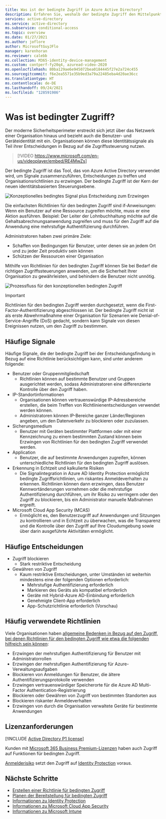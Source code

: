 ```yaml
---
title: Was ist der bedingte Zugriff in Azure Active Directory?
description: Erfahren Sie, weshalb der bedingte Zugriff den Mittelpunkt der neuen identitätsbasierten Steuerungsebene darstellt.
services: active-directory
ms.service: active-directory
ms.subservice: conditional-access
ms.topic: overview
ms.date: 01/27/2021
ms.author: joflore
author: MicrosoftGuyJFlo
manager: karenhoran
ms.reviewer: calebb
ms.collection: M365-identity-device-management
ms.custom: contperf-fy20q4, azuread-video-2020
ms.openlocfilehash: 80ba129ae6e945072bea0184445f27e2a724c455
ms.sourcegitcommit: f6e2ea5571e35b9ed3a79a22485eba4d20ae36cc
ms.translationtype: HT
ms.contentlocale: de-DE
ms.lasthandoff: 09/24/2021
ms.locfileid: "128591986"
---
```

# <a name="what-is-conditional-access"></a>Was ist bedingter Zugriff?

Der moderne Sicherheitsperimeter erstreckt sich jetzt über das Netzwerk einer Organisation hinaus und bezieht auch die Benutzer- und Geräteidentität mit ein. Organisationen können diese Identitätssignale als Teil ihrer Entscheidungen in Bezug auf die Zugriffssteuerung nutzen. 

> [!VIDEO https://www.microsoft.com/en-us/videoplayer/embed/RE4MwZs]

Der bedingte Zugriff ist das Tool, das von Azure Active Directory verwendet wird, um Signale zusammenzuführen, Entscheidungen zu treffen und Organisationsrichtlinien zu erzwingen. Der bedingte Zugriff ist der Kern der neuen identitätsbasierten Steuerungsebene.

![Konzeptionelles bedingtes Signal plus Entscheidung zum Erzwingen](./media/overview/conditional-access-signal-decision-enforcement.png)

Die einfachsten Richtlinien für den bedingten Zugriff sind if-Anweisungen: Wenn ein Benutzer auf eine Ressource zugreifen möchte, muss er eine Aktion ausführen. Beispiel: Der Leiter der Lohnbuchhaltung möchte auf die Gehaltsabrechnungsanwendung zugreifen und muss für den Zugriff auf die Anwendung eine mehrstufige Authentifizierung durchführen.

Administratoren haben zwei primäre Ziele:

- Schaffen von Bedingungen für Benutzer, unter denen sie an jedem Ort und zu jeder Zeit produktiv sein können
- Schützen der Ressourcen einer Organisation

Mithilfe von Richtlinien für den bedingten Zugriff können Sie bei Bedarf die richtigen Zugriffssteuerungen anwenden, um die Sicherheit Ihrer Organisation zu gewährleisten, und behindern die Benutzer nicht unnötig.

![Prozessfluss für den konzeptionellen bedingten Zugriff](./media/overview/conditional-access-overview-how-it-works.png)

> [!IMPORTANT]
> Richtlinien für den bedingten Zugriff werden durchgesetzt, wenn die First-Factor-Authentifizierung abgeschlossen ist. Der bedingte Zugriff nicht ist als erste Abwehrmaßnahme einer Organisation für Szenarien wie Denial-of-Service-Angriffe (DoS) gedacht, sondern kann Signale von diesen Ereignissen nutzen, um den Zugriff zu bestimmen.

## <a name="common-signals"></a>Häufige Signale

Häufige Signale, die der bedingte Zugriff bei der Entscheidungsfindung in Bezug auf eine Richtlinie berücksichtigen kann, sind unter anderem folgende:

- Benutzer oder Gruppenmitgliedschaft
   - Richtlinien können auf bestimmte Benutzer und Gruppen ausgerichtet werden, sodass Administratoren eine differenzierte Kontrolle über den Zugriff haben.
- IP-Standortinformationen
   - Organisationen können vertrauenswürdige IP-Adressbereiche erstellen, die beim Treffen von Richtlinienentscheidungen verwendet werden können. 
   - Administratoren können IP-Bereiche ganzer Länder/Regionen angeben, um den Datenverkehr zu blockieren oder zuzulassen.
- Sicherungsmedium
   - Benutzer mit Geräten bestimmter Plattformen oder mit einer Kennzeichnung zu einem bestimmten Zustand können beim Erzwingen von Richtlinien für den bedingten Zugriff verwendet werden.
- Application
   - Benutzer, die auf bestimmte Anwendungen zugreifen, können unterschiedliche Richtlinien für den bedingten Zugriff auslösen. 
- Erkennung in Echtzeit und kalkulierte Risiken
   - Die Signalintegration in Azure AD Identity Protection ermöglicht bedingte Zugriffsrichtlinien, um riskantes Anmeldeverhalten zu erkennen. Richtlinien können dann erzwingen, dass Benutzer Kennwortänderungen vornehmen oder die mehrstufige Authentifizierung durchführen, um ihr Risiko zu verringern oder den Zugriff zu blockieren, bis ein Administrator manuelle Maßnahmen ergreift.
- Microsoft Cloud App Security (MCAS)
   - Ermöglicht es, den Benutzerzugriff auf Anwendungen und Sitzungen zu kontrollieren und in Echtzeit zu überwachen, was die Transparenz und die Kontrolle über den Zugriff auf Ihre Cloudumgebung sowie über darin ausgeführte Aktivitäten ermöglicht.

## <a name="common-decisions"></a>Häufige Entscheidungen

- Zugriff blockieren
   - Stark restriktive Entscheidung
- Gewähren von Zugriff
   - Kaum restriktive Entscheidungen, unter Umständen ist weiterhin mindestens eine der folgenden Optionen erforderlich:
      - Mehrstufige Authentifizierung erforderlich
      - Markieren des Geräts als kompatibel erforderlich
      - Geräte mit Hybrid-Azure AD-Einbindung erforderlich
      - Genehmigte Client-App erforderlich
      - App-Schutzrichtlinie erforderlich (Vorschau)

## <a name="commonly-applied-policies"></a>Häufig verwendete Richtlinien

Viele Organisationen haben [allgemeine Bedenken in Bezug auf den Zugriff, bei denen Richtlinien für den bedingten Zugriff wie etwa die folgenden hilfreich sein können](concept-conditional-access-policy-common.md):

- Erzwingen der mehrstufigen Authentifizierung für Benutzer mit Administratorrollen
- Erzwingen der mehrstufigen Authentifizierung für Azure-Verwaltungsaufgaben
- Blockieren von Anmeldungen für Benutzer, die ältere Authentifizierungsprotokolle verwenden
- Erzwingen vertrauenswürdiger Speicherorte für die Azure AD Multi-Factor Authentication-Registrierung
- Blockieren oder Gewähren von Zugriff von bestimmten Standorten aus
- Blockieren riskanter Anmeldeverhalten
- Erzwingen von durch die Organisation verwaltete Geräte für bestimmte Anwendungen

## <a name="license-requirements"></a>Lizenzanforderungen

[!INCLUDE [Active Directory P1 license](../../../includes/active-directory-p1-license.md)]

Kunden mit [Microsoft 365 Business Premium-Lizenzen](/office365/servicedescriptions/microsoft-365-service-descriptions/microsoft-365-business-service-description) haben auch Zugriff auf Funktionen für bedingten Zugriff. 

[Anmelderisiko](concept-conditional-access-conditions.md#sign-in-risk) setzt den Zugriff auf [Identity Protection](../identity-protection/overview-identity-protection.md) voraus.

## <a name="next-steps"></a>Nächste Schritte

- [Erstellen einer Richtlinie für bedingten Zugriff](concept-conditional-access-policies.md)
- [Planen der Bereitstellung für bedingten Zugriff](plan-conditional-access.md)
- [Informationen zu Identity Protection](../identity-protection/overview-identity-protection.md)
- [Informationen zu Microsoft Cloud App Security](/cloud-app-security/what-is-cloud-app-security)
- [Informationen zu Microsoft Intune](/intune/index)
